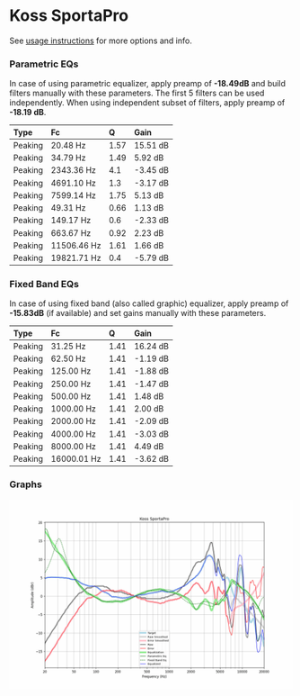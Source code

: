 # Koss SportaPro
See [usage instructions](https://github.com/jaakkopasanen/AutoEq#usage) for more options and info.

### Parametric EQs
In case of using parametric equalizer, apply preamp of **-18.49dB** and build filters manually
with these parameters. The first 5 filters can be used independently.
When using independent subset of filters, apply preamp of **-18.19 dB**.

| Type    | Fc          |    Q | Gain     |
|:--------|:------------|:-----|:---------|
| Peaking | 20.48 Hz    | 1.57 | 15.51 dB |
| Peaking | 34.79 Hz    | 1.49 | 5.92 dB  |
| Peaking | 2343.36 Hz  | 4.1  | -3.45 dB |
| Peaking | 4691.10 Hz  | 1.3  | -3.17 dB |
| Peaking | 7599.14 Hz  | 1.75 | 5.13 dB  |
| Peaking | 49.31 Hz    | 0.66 | 1.13 dB  |
| Peaking | 149.17 Hz   | 0.6  | -2.33 dB |
| Peaking | 663.67 Hz   | 0.92 | 2.23 dB  |
| Peaking | 11506.46 Hz | 1.61 | 1.66 dB  |
| Peaking | 19821.71 Hz | 0.4  | -5.79 dB |

### Fixed Band EQs
In case of using fixed band (also called graphic) equalizer, apply preamp of **-15.83dB**
(if available) and set gains manually with these parameters.

| Type    | Fc          |    Q | Gain     |
|:--------|:------------|:-----|:---------|
| Peaking | 31.25 Hz    | 1.41 | 16.24 dB |
| Peaking | 62.50 Hz    | 1.41 | -1.19 dB |
| Peaking | 125.00 Hz   | 1.41 | -1.88 dB |
| Peaking | 250.00 Hz   | 1.41 | -1.47 dB |
| Peaking | 500.00 Hz   | 1.41 | 1.48 dB  |
| Peaking | 1000.00 Hz  | 1.41 | 2.00 dB  |
| Peaking | 2000.00 Hz  | 1.41 | -2.09 dB |
| Peaking | 4000.00 Hz  | 1.41 | -3.03 dB |
| Peaking | 8000.00 Hz  | 1.41 | 4.49 dB  |
| Peaking | 16000.01 Hz | 1.41 | -3.62 dB |

### Graphs
![](./Koss%20SportaPro.png)